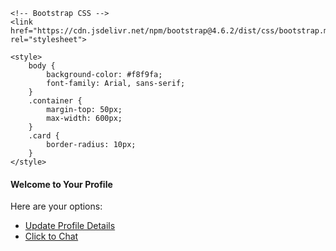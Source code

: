 <!DOCTYPE html>
<html lang="en">
<head>
    <meta charset="UTF-8">
    <meta name="viewport" content="width=device-width, initial-scale=1.0">
    <meta http-equiv="X-UA-Compatible" content="ie=edge">
    <title>Profile Page</title>
    
    <!-- Bootstrap CSS -->
    <link href="https://cdn.jsdelivr.net/npm/bootstrap@4.6.2/dist/css/bootstrap.min.css" rel="stylesheet">

    <style>
        body {
            background-color: #f8f9fa;
            font-family: Arial, sans-serif;
        }
        .container {
            margin-top: 50px;
            max-width: 600px;
        }
        .card {
            border-radius: 10px;
        }
    </style>
</head>
<body>
    <div class="container">
        <div class="card">
            <div class="card-header bg-dark text-white">
                <h4>Welcome to Your Profile</h4>
            </div>
            <div class="card-body">
                <p>Here are your options:</p>
                <ul class="list-group">
                    <li class="list-group-item">
                        <a href="update-profile.html" class="btn btn-link">Update Profile Details</a>
                    </li>
                    <li class="list-group-item">
                        <a href="chat-room.html" class="btn btn-link">Click to Chat</a>
                    </li>
                </ul>
            </div>
        </div>
    </div>
</body>
</html>
